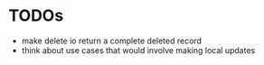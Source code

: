 # TODOs

* make delete io return a complete deleted record
* think about use cases that would involve making local updates
